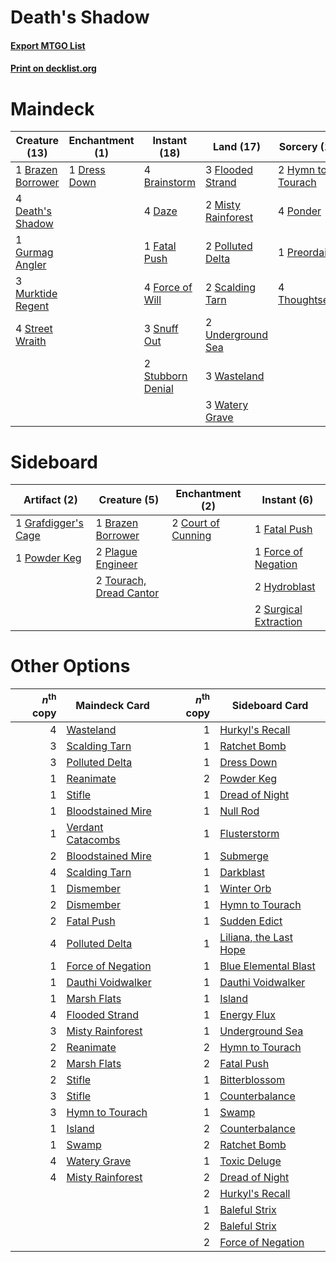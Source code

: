 # Death's Shadow

#### [Export MTGO List](../collection/Death's%20Shadow/Death's%20Shadow.txt)
#### [Print on decklist.org](http://decklist.org/?deckmain=4%09Brainstorm%0A1%09Brazen%20Borrower%0A4%09Daze%0A4%09Death's%20Shadow%0A1%09Dress%20Down%0A1%09Fatal%20Push%0A3%09Flooded%20Strand%0A4%09Force%20of%20Will%0A1%09Gurmag%20Angler%0A2%09Hymn%20to%20Tourach%0A2%09Misty%20Rainforest%0A3%09Murktide%20Regent%0A2%09Polluted%20Delta%0A4%09Ponder%0A1%09Preordain%0A2%09Scalding%20Tarn%0A3%09Snuff%20Out%0A4%09Street%20Wraith%0A2%09Stubborn%20Denial%0A4%09Thoughtseize%0A2%09Underground%20Sea%0A3%09Wasteland%0A3%09Watery%20Grave&deckside=1%09Brazen%20Borrower%0A2%09Court%20of%20Cunning%0A1%09Fatal%20Push%0A1%09Force%20of%20Negation%0A1%09Grafdigger's%20Cage%0A2%09Hydroblast%0A2%09Plague%20Engineer%0A1%09Powder%20Keg%0A2%09Surgical%20Extraction%0A2%09Tourach,%20Dread%20Cantor)
# Maindeck

|                                       Creature (13)                                        |                                    Enchantment (1)                                    |                                        Instant (18)                                        |                                          Land (17)                                          |                                        Sorcery (11)                                        |
|--------------------------------------------------------------------------------------------|---------------------------------------------------------------------------------------|--------------------------------------------------------------------------------------------|---------------------------------------------------------------------------------------------|--------------------------------------------------------------------------------------------|
|1 [Brazen Borrower](http://gatherer.wizards.com/Pages/Card/Details.aspx?multiverseid=473001)|1 [Dress Down](http://gatherer.wizards.com/Pages/Card/Details.aspx?multiverseid=522115)|4 [Brainstorm](http://gatherer.wizards.com/Pages/Card/Details.aspx?multiverseid=3897)       |3 [Flooded Strand](http://gatherer.wizards.com/Pages/Card/Details.aspx?multiverseid=405098)  |2 [Hymn to Tourach](http://gatherer.wizards.com/Pages/Card/Details.aspx?multiverseid=413634)|
|4 [Death's Shadow](http://gatherer.wizards.com/Pages/Card/Details.aspx?multiverseid=425889) |                                                                                       |4 [Daze](http://gatherer.wizards.com/Pages/Card/Details.aspx?multiverseid=189255)           |2 [Misty Rainforest](http://gatherer.wizards.com/Pages/Card/Details.aspx?multiverseid=405102)|4 [Ponder](http://gatherer.wizards.com/Pages/Card/Details.aspx?multiverseid=451051)         |
|1 [Gurmag Angler](http://gatherer.wizards.com/Pages/Card/Details.aspx?multiverseid=391850)  |                                                                                       |1 [Fatal Push](http://gatherer.wizards.com/Pages/Card/Details.aspx?multiverseid=423724)     |2 [Polluted Delta](http://gatherer.wizards.com/Pages/Card/Details.aspx?multiverseid=405104)  |1 [Preordain](http://gatherer.wizards.com/Pages/Card/Details.aspx?multiverseid=405347)      |
|3 [Murktide Regent](http://gatherer.wizards.com/Pages/Card/Details.aspx?multiverseid=522128)|                                                                                       |4 [Force of Will](http://gatherer.wizards.com/Pages/Card/Details.aspx?multiverseid=3107)    |2 [Scalding Tarn](http://gatherer.wizards.com/Pages/Card/Details.aspx?multiverseid=405107)   |4 [Thoughtseize](http://gatherer.wizards.com/Pages/Card/Details.aspx?multiverseid=438676)   |
|4 [Street Wraith](http://gatherer.wizards.com/Pages/Card/Details.aspx?multiverseid=442097)  |                                                                                       |3 [Snuff Out](http://gatherer.wizards.com/Pages/Card/Details.aspx?multiverseid=201794)      |2 [Underground Sea](http://gatherer.wizards.com/Pages/Card/Details.aspx?multiverseid=886)    |                                                                                            |
|                                                                                            |                                                                                       |2 [Stubborn Denial](http://gatherer.wizards.com/Pages/Card/Details.aspx?multiverseid=386673)|3 [Wasteland](http://gatherer.wizards.com/Pages/Card/Details.aspx?multiverseid=413790)       |                                                                                            |
|                                                                                            |                                                                                       |                                                                                            |3 [Watery Grave](http://gatherer.wizards.com/Pages/Card/Details.aspx?multiverseid=405114)    |                                                                                            |


# Sideboard

|                                         Artifact (2)                                         |                                           Creature (5)                                           |                                       Enchantment (2)                                       |                                          Instant (6)                                           |
|----------------------------------------------------------------------------------------------|--------------------------------------------------------------------------------------------------|---------------------------------------------------------------------------------------------|------------------------------------------------------------------------------------------------|
|1 [Grafdigger's Cage](http://gatherer.wizards.com/Pages/Card/Details.aspx?multiverseid=278452)|1 [Brazen Borrower](http://gatherer.wizards.com/Pages/Card/Details.aspx?multiverseid=473001)      |2 [Court of Cunning](http://gatherer.wizards.com/Pages/Card/Details.aspx?multiverseid=497583)|1 [Fatal Push](http://gatherer.wizards.com/Pages/Card/Details.aspx?multiverseid=423724)         |
|1 [Powder Keg](http://gatherer.wizards.com/Pages/Card/Details.aspx?multiverseid=15259)        |2 [Plague Engineer](http://gatherer.wizards.com/Pages/Card/Details.aspx?multiverseid=464049)      |                                                                                             |1 [Force of Negation](http://gatherer.wizards.com/Pages/Card/Details.aspx?multiverseid=464001)  |
|                                                                                              |2 [Tourach, Dread Cantor](http://gatherer.wizards.com/Pages/Card/Details.aspx?multiverseid=522178)|                                                                                             |2 [Hydroblast](http://gatherer.wizards.com/Pages/Card/Details.aspx?multiverseid=3915)           |
|                                                                                              |                                                                                                  |                                                                                             |2 [Surgical Extraction](http://gatherer.wizards.com/Pages/Card/Details.aspx?multiverseid=397706)|


# Other Options

|*n*<sup>th</sup> copy|                                       Maindeck Card                                        |*n*<sup>th</sup> copy|                                         Sideboard Card                                          |
|--------------------:|--------------------------------------------------------------------------------------------|--------------------:|-------------------------------------------------------------------------------------------------|
|                    4|[Wasteland](http://gatherer.wizards.com/Pages/Card/Details.aspx?multiverseid=413790)        |                    1|[Hurkyl's Recall](http://gatherer.wizards.com/Pages/Card/Details.aspx?multiverseid=135260)       |
|                    3|[Scalding Tarn](http://gatherer.wizards.com/Pages/Card/Details.aspx?multiverseid=405107)    |                    1|[Ratchet Bomb](http://gatherer.wizards.com/Pages/Card/Details.aspx?multiverseid=370623)          |
|                    3|[Polluted Delta](http://gatherer.wizards.com/Pages/Card/Details.aspx?multiverseid=405104)   |                    1|[Dress Down](http://gatherer.wizards.com/Pages/Card/Details.aspx?multiverseid=522115)            |
|                    1|[Reanimate](http://gatherer.wizards.com/Pages/Card/Details.aspx?multiverseid=220576)        |                    2|[Powder Keg](http://gatherer.wizards.com/Pages/Card/Details.aspx?multiverseid=15259)             |
|                    1|[Stifle](http://gatherer.wizards.com/Pages/Card/Details.aspx?multiverseid=382377)           |                    1|[Dread of Night](http://gatherer.wizards.com/Pages/Card/Details.aspx?multiverseid=14580)         |
|                    1|[Bloodstained Mire](http://gatherer.wizards.com/Pages/Card/Details.aspx?multiverseid=405094)|                    1|[Null Rod](http://gatherer.wizards.com/Pages/Card/Details.aspx?multiverseid=383034)              |
|                    1|[Verdant Catacombs](http://gatherer.wizards.com/Pages/Card/Details.aspx?multiverseid=405113)|                    1|[Flusterstorm](http://gatherer.wizards.com/Pages/Card/Details.aspx?multiverseid=228255)          |
|                    2|[Bloodstained Mire](http://gatherer.wizards.com/Pages/Card/Details.aspx?multiverseid=405094)|                    1|[Submerge](http://gatherer.wizards.com/Pages/Card/Details.aspx?multiverseid=21296)               |
|                    4|[Scalding Tarn](http://gatherer.wizards.com/Pages/Card/Details.aspx?multiverseid=405107)    |                    1|[Darkblast](http://gatherer.wizards.com/Pages/Card/Details.aspx?multiverseid=456055)             |
|                    1|[Dismember](http://gatherer.wizards.com/Pages/Card/Details.aspx?multiverseid=382182)        |                    1|[Winter Orb](http://gatherer.wizards.com/Pages/Card/Details.aspx?multiverseid=643)               |
|                    2|[Dismember](http://gatherer.wizards.com/Pages/Card/Details.aspx?multiverseid=382182)        |                    1|[Hymn to Tourach](http://gatherer.wizards.com/Pages/Card/Details.aspx?multiverseid=413634)       |
|                    2|[Fatal Push](http://gatherer.wizards.com/Pages/Card/Details.aspx?multiverseid=423724)       |                    1|[Sudden Edict](http://gatherer.wizards.com/Pages/Card/Details.aspx?multiverseid=522176)          |
|                    4|[Polluted Delta](http://gatherer.wizards.com/Pages/Card/Details.aspx?multiverseid=405104)   |                    1|[Liliana, the Last Hope](http://gatherer.wizards.com/Pages/Card/Details.aspx?multiverseid=414388)|
|                    1|[Force of Negation](http://gatherer.wizards.com/Pages/Card/Details.aspx?multiverseid=464001)|                    1|[Blue Elemental Blast](http://gatherer.wizards.com/Pages/Card/Details.aspx?multiverseid=694)     |
|                    1|[Dauthi Voidwalker](http://gatherer.wizards.com/Pages/Card/Details.aspx?multiverseid=522157)|                    1|[Dauthi Voidwalker](http://gatherer.wizards.com/Pages/Card/Details.aspx?multiverseid=522157)     |
|                    1|[Marsh Flats](http://gatherer.wizards.com/Pages/Card/Details.aspx?multiverseid=405101)      |                    1|[Island](http://gatherer.wizards.com/Pages/Card/Details.aspx?multiverseid=439857)                |
|                    4|[Flooded Strand](http://gatherer.wizards.com/Pages/Card/Details.aspx?multiverseid=405098)   |                    1|[Energy Flux](http://gatherer.wizards.com/Pages/Card/Details.aspx?multiverseid=1199)             |
|                    3|[Misty Rainforest](http://gatherer.wizards.com/Pages/Card/Details.aspx?multiverseid=405102) |                    1|[Underground Sea](http://gatherer.wizards.com/Pages/Card/Details.aspx?multiverseid=886)          |
|                    2|[Reanimate](http://gatherer.wizards.com/Pages/Card/Details.aspx?multiverseid=220576)        |                    2|[Hymn to Tourach](http://gatherer.wizards.com/Pages/Card/Details.aspx?multiverseid=413634)       |
|                    2|[Marsh Flats](http://gatherer.wizards.com/Pages/Card/Details.aspx?multiverseid=405101)      |                    2|[Fatal Push](http://gatherer.wizards.com/Pages/Card/Details.aspx?multiverseid=423724)            |
|                    2|[Stifle](http://gatherer.wizards.com/Pages/Card/Details.aspx?multiverseid=382377)           |                    1|[Bitterblossom](http://gatherer.wizards.com/Pages/Card/Details.aspx?multiverseid=397701)         |
|                    3|[Stifle](http://gatherer.wizards.com/Pages/Card/Details.aspx?multiverseid=382377)           |                    1|[Counterbalance](http://gatherer.wizards.com/Pages/Card/Details.aspx?multiverseid=121159)        |
|                    3|[Hymn to Tourach](http://gatherer.wizards.com/Pages/Card/Details.aspx?multiverseid=413634)  |                    1|[Swamp](http://gatherer.wizards.com/Pages/Card/Details.aspx?multiverseid=439858)                 |
|                    1|[Island](http://gatherer.wizards.com/Pages/Card/Details.aspx?multiverseid=439857)           |                    2|[Counterbalance](http://gatherer.wizards.com/Pages/Card/Details.aspx?multiverseid=121159)        |
|                    1|[Swamp](http://gatherer.wizards.com/Pages/Card/Details.aspx?multiverseid=439858)            |                    2|[Ratchet Bomb](http://gatherer.wizards.com/Pages/Card/Details.aspx?multiverseid=370623)          |
|                    4|[Watery Grave](http://gatherer.wizards.com/Pages/Card/Details.aspx?multiverseid=405114)     |                    1|[Toxic Deluge](http://gatherer.wizards.com/Pages/Card/Details.aspx?multiverseid=376559)          |
|                    4|[Misty Rainforest](http://gatherer.wizards.com/Pages/Card/Details.aspx?multiverseid=405102) |                    2|[Dread of Night](http://gatherer.wizards.com/Pages/Card/Details.aspx?multiverseid=14580)         |
|                     |                                                                                            |                    2|[Hurkyl's Recall](http://gatherer.wizards.com/Pages/Card/Details.aspx?multiverseid=135260)       |
|                     |                                                                                            |                    1|[Baleful Strix](http://gatherer.wizards.com/Pages/Card/Details.aspx?multiverseid=376260)         |
|                     |                                                                                            |                    2|[Baleful Strix](http://gatherer.wizards.com/Pages/Card/Details.aspx?multiverseid=376260)         |
|                     |                                                                                            |                    2|[Force of Negation](http://gatherer.wizards.com/Pages/Card/Details.aspx?multiverseid=464001)     |

